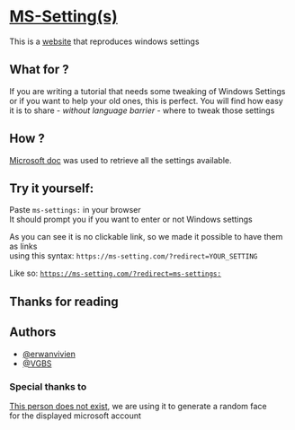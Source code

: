 # [MS-Setting(s)](https://ms-setting.com)

This is a [website](https://ms-setting.com) that reproduces windows settings

## What for ?

If you are writing a tutorial that needs some tweaking of Windows Settings \
or if you want to help your old ones, this is perfect. You will find how easy \
it is to share - _without language barrier_ - where to tweak those settings

## How ?

[Microsoft doc](https://docs.microsoft.com/en-us/windows/uwp/launch-resume/launch-settings-app)
was used to retrieve all the settings available.

## Try it yourself:

Paste `ms-settings:` in your browser \
It should prompt you if you want to enter or not Windows settings

As you can see it is no clickable link, so we made it possible to have them as links \
using this syntax: `https://ms-setting.com/?redirect=YOUR_SETTING`

Like so:
[`https://ms-setting.com/?redirect=ms-settings:`](https://ms-setting.com/?redirect=ms-settings:)

## Thanks for reading

## Authors

- [@erwanvivien](https://github.com/erwanvivien)
- [@VGBS](https://github.com/VBGS)

### Special thanks to

[This person does not exist](https://thispersondoesnotexist.com/image), we are using it to generate a random face \
for the displayed microsoft account
